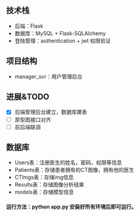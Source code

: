 ## 技术栈

- 后端：Flask
- 数据库：MySQL + Flask-SQLAlchemy
- 登陆管理：authentication + jwt 权限验证

## 项目结构

- manager_svr：用户管理后台

## 进展&TODO

- [x] 后端管理后台建立，数据库建表
- [ ]  原型图接口对齐
- [ ]  前后端联调

## 数据库
- Users表：注册医生的姓名，密码，权限等信息
- Patients表：存储患者拥有的CT图像，拥有他的医生
- CTImgs表：存储img信息
- Results表：存储图像分析结果
- models表：存储模型信息

#### 运行方法：python app.py 安装好所有环境后即可运行。
